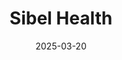 ---  
layout: startup_page  
title: "Sibel Health"  
id: "sibelhealth.com"  
permalink: "/sibelhealthsibelhealth.com03202025/"  
website: "https://www.sibelhealth.com"  
funding_round: "Series C"  
funding_amount: "$30M"  
investors: "Steele Foundation for Hope, Dräger"  
about: "Sibel Health is a medical technology company delivering advanced monitoring solutions for patients of all ages in the home or hospital, with a mission to deliver Better Health Data for All. The company's ANNE® One platform offers wireless monitoring of vital signs for patients 12 years and older and is designed to improve interoperability in medical settings. Sibel Health also offers novel digital health technologies for the pharmaceutical and clinical research markets."  
markets: "Healthtech, Medical Devices, Artificial Intelligence (AI), Health Care, Medical, Medical Device"  
hq: "Chicago, Illinois, United States"  
founded_year: "2017"  
linkedin: "https://www.linkedin.com/company/sibel-health/"  
twitter: "https://twitter.com/sibel_health"  
instagram: ""  
facebook: "https://www.facebook.com/sibelhealth"  
crunchbase: "https://www.crunchbase.com/organization/sibel-health"  
pitchbook: "https://pitchbook.com/profiles/company/343386-37"  

date_display: "20-Mar-2025"  
date: "2025-03-20"

# SEO Optimization  
meta_title: "Sibel Health - Series C Funding ($30M)"  
meta_description: "Sibel Health, Sibel Health is a medical technology company delivering advanced monitoring solutions for patients of all ages in the home or hospital, with a mission..."  
meta_keywords: "Sibel Health, Healthtech, Medical Devices, Artificial Intelligence (AI), Health Care, Medical, Medical Device, Series C funding"  
canonical_url: "https://startup.projectstartups.com/sibelhealthsibelhealth.com03202025/"  
---